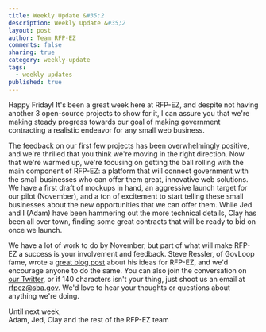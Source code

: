 ```yaml
---
title: Weekly Update &#35;2
description: Weekly Update &#35;2
layout: post
author: Team RFP-EZ
comments: false
sharing: true
category: weekly-update
tags:
  - weekly updates
published: true
---
```


Happy Friday! It's been a great week here at RFP-EZ, and despite not having another 3 open-source projects to show for it, I can assure you that we're making steady progress towards our goal of making government contracting a realistic endeavor for any small web business.

The feedback on our first few projects has been overwhelmingly positive, and we're thrilled that you think we're moving in the right direction. Now that we're warmed up, we're focusing on getting the ball rolling with the main component of RFP-EZ: a platform that will connect government with the small businesses who can offer them great, innovative web solutions. We have a first draft of mockups in hand, an aggressive launch target for our pilot (November), and a ton of excitement to start telling these small businesses about the new opportunities that we can offer them. While Jed and I (Adam) have been hammering out the more technical details, Clay has been all over town, finding some great contracts that will be ready to bid on once we launch.

We have a lot of work to do by November, but part of what will make RFP-EZ a success is your involvement and feedback. Steve Ressler, of GovLoop fame, wrote a <a href="http://www.govloop.com/profiles/blogs/5-ideas-on-rfp-ez">great blog post</a> about his ideas for RFP-EZ, and we'd encourage anyone to do the same. You can also join the conversation on <a href="http://www.twitter.com/ProjectRFPEZ">our Twitter</a>, or if 140 characters isn't your thing, just shoot us an email at <a href="mailto:rfpez@sba.gov">rfpez@sba.gov</a>. We'd love to hear your thoughts or questions about anything we're doing.

Until next week,<br />
Adam, Jed, Clay and the rest of the RFP-EZ team